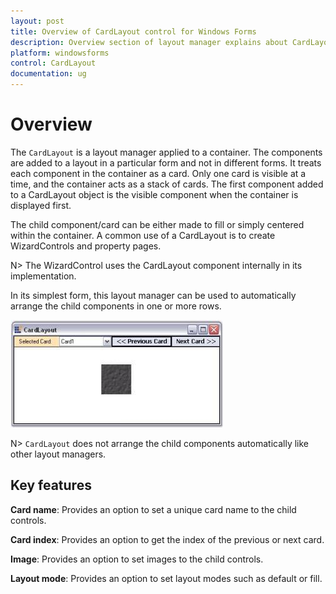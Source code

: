 ```yaml
---
layout: post
title: Overview of CardLayout control for Windows Forms
description: Overview section of layout manager explains about CardLayout controls available in Windows Forms
platform: windowsforms
control: CardLayout
documentation: ug
---
```


# Overview

The `CardLayout` is a layout manager applied to a container. The components are added to a layout in a particular form and not in different forms. It treats each component in the container as a card. Only one card is visible at a time, and the container acts as a stack of cards. The first component added to a CardLayout object is the visible component when the container is displayed first.

The child component/card can be either made to fill or simply centered within the container. A common use of a CardLayout is to create WizardControls and property pages.

N> The WizardControl uses the CardLayout component internally in its implementation.

In its simplest form, this layout manager can be used to automatically arrange the child components in one or more rows.

![CardLayout for Windows Forms](overview_images/overview_img1.jpeg)

N> `CardLayout` does not arrange the child components automatically like other layout managers.

## Key features

**Card name**: Provides an option to set a unique card name to the child controls.

**Card index**: Provides an option to get the index of the previous or next card.

**Image**: Provides an option to set images to the child controls.

**Layout mode**: Provides an option to set layout modes such as default or fill.


